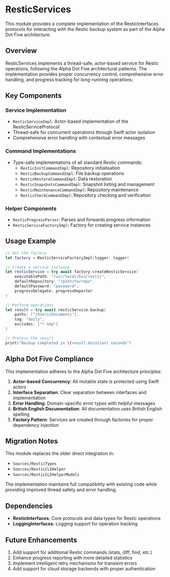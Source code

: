 # ResticServices

This module provides a complete implementation of the ResticInterfaces protocols for interacting with the Restic backup system as part of the Alpha Dot Five architecture.

## Overview

ResticServices implements a thread-safe, actor-based service for Restic operations, following the Alpha Dot Five architectural patterns. The implementation provides proper concurrency control, comprehensive error handling, and progress tracking for long-running operations.

## Key Components

### Service Implementation

- `ResticServiceImpl`: Actor-based implementation of the ResticServiceProtocol
- Thread-safe for concurrent operations through Swift actor isolation
- Comprehensive error handling with contextual error messages

### Command Implementations

- Type-safe implementations of all standard Restic commands:
  - `ResticInitCommandImpl`: Repository initialisation
  - `ResticBackupCommandImpl`: File backup operations
  - `ResticRestoreCommandImpl`: Data restoration
  - `ResticSnapshotsCommandImpl`: Snapshot listing and management
  - `ResticMaintenanceCommandImpl`: Repository maintenance
  - `ResticCheckCommandImpl`: Repository checking and verification

### Helper Components

- `ResticProgressParser`: Parses and forwards progress information
- `ResticServiceFactoryImpl`: Factory for creating service instances

## Usage Example

```swift
// Get the factory
let factory = ResticServiceFactoryImpl(logger: logger)

// Create a service instance
let resticService = try await factory.createResticService(
    executablePath: "/usr/local/bin/restic",
    defaultRepository: "/path/to/repo",
    defaultPassword: "password",
    progressDelegate: progressReporter
)

// Perform operations
let result = try await resticService.backup(
    paths: ["/Users/Documents"],
    tag: "daily",
    excludes: ["*.tmp"]
)

// Process the result
print("Backup completed in \(result.duration) seconds")
```

## Alpha Dot Five Compliance

This implementation adheres to the Alpha Dot Five architecture principles:

1. **Actor-based Concurrency**: All mutable state is protected using Swift actors
2. **Interface Separation**: Clear separation between interfaces and implementation
3. **Error Handling**: Domain-specific error types with helpful messages
4. **British English Documentation**: All documentation uses British English spelling
5. **Factory Pattern**: Services are created through factories for proper dependency injection

## Migration Notes

This module replaces the older direct integration in:
- `Sources/ResticTypes`
- `Sources/ResticCLIHelper`
- `Sources/ResticCLIHelperModels`

The implementation maintains full compatibility with existing code while providing improved thread safety and error handling.

## Dependencies

- **ResticInterfaces**: Core protocols and data types for Restic operations
- **LoggingInterfaces**: Logging support for operation tracking

## Future Enhancements

1. Add support for additional Restic commands (stats, diff, find, etc.)
2. Enhance progress reporting with more detailed statistics
3. Implement intelligent retry mechanisms for transient errors
4. Add support for cloud storage backends with proper authentication
